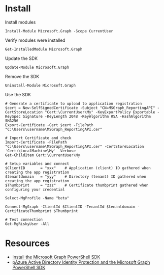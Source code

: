 # Install
Install modules
```
Install-Module Microsoft.Graph -Scope CurrentUser
```

Verify modules were installed
```
Get-InstalledModule Microsoft.Graph
```

Update the SDK
```
Update-Module Microsoft.Graph
```

Remove the SDK
```
Uninstall-Module Microsoft.Graph
```

Use the SDK
```
# Generate a certificate to upload to application registration
$cert = New-SelfSignedCertificate -Subject "CN=MSGraph_ReportingAPI" -CertStoreLocation "Cert:\CurrentUser\My" -KeyExportPolicy Exportable -KeySpec Signature -KeyLength 2048 -KeyAlgorithm RSA -HashAlgorithm SHA256
Export-Certificate -Cert $cert -FilePath "C:\Users\username\MSGraph_ReportingAPI.cer"

# Import Certificate and check
Import-Certificate -FilePath "C:\Users\username\MSGraph_ReportingAPI.cer" -CertStoreLocation 'Cert:\LocalMachine\My' -Verbose 
Get-ChildItem Cert:\CurrentUser\My

# Setup variables and connect
$ClientID       = "xxx"    # Application (client) ID gathered when creating the app registration
$tenantdomain   = "yyy"    # Directory (tenant) ID gathered when creating the app registration
$Thumbprint     = "zzz"    # Certificate thumbprint gathered when configuring your credential

Select-MgProfile -Name "beta"
  
Connect-MgGraph -ClientId $ClientID -TenantId $tenantdomain -CertificateThumbprint $Thumbprint

# Test connection
Get-MgRiskyUser -All
```

# Resources
- [Install the Microsoft Graph PowerShell SDK](https://docs.microsoft.com/en-us/graph/powershell/installation)
- [pAzure Active Directory Identity Protection and the Microsoft Graph PowerShell SDK](https://github.com/MicrosoftDocs/azure-docs/blob/master/articles/active-directory/identity-protection/howto-identity-protection-graph-api.md)